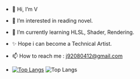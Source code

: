 - 👋 Hi, I’m V
- 👀 I’m interested in reading novel.
- 🌱 I’m currently learning HLSL, Shader, Rendering.
- ✨ Hope i can become a Technical Artist.
- 📫 How to reach me : j92080412@gmail.com

- [![Top Langs](https://github-readme-stats.vercel.app/api/top-langs/?username=Breeze71)](https://github.com/Breeze71)
![Top Langs](https://github-readme-stats.vercel.app/api/top-langs/?username=Breeze71_count=8)
<!---
Breeze71/Breeze71 is a ✨ special ✨ repository because its `README.md` (this file) appears on your GitHub profile.
You can click the Preview link to take a look at your changes.
--->
